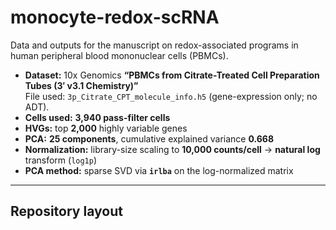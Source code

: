 # monocyte-redox-scRNA

Data and outputs for the manuscript on redox-associated programs in human peripheral blood mononuclear cells (PBMCs).

- **Dataset:** 10x Genomics **“PBMCs from Citrate-Treated Cell Preparation Tubes (3′ v3.1 Chemistry)”**  
  File used: `3p_Citrate_CPT_molecule_info.h5` (gene-expression only; no ADT).  
- **Cells used:** **3,940 pass-filter cells**  
- **HVGs:** top **2,000** highly variable genes  
- **PCA:** **25 components**, cumulative explained variance **0.668**  
- **Normalization:** library-size scaling to **10,000 counts/cell** → **natural log** transform (`log1p`)  
- **PCA method:** sparse SVD via **`irlba`** on the log-normalized matrix

---

## Repository layout

